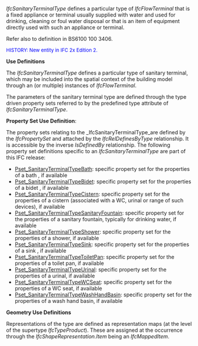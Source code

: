 ﻿_IfcSanitaryTerminalType_ defines a particular type of _IfcFlowTerminal_ that is a fixed appliance or terminal usually supplied with water and used for drinking, cleaning or foul water disposal or that is an item of equipment directly used with such an appliance or terminal.

Refer also to definition in BS6100 100 3406.

> <font color="#0000ff" size="-1">
HISTORY: New entity in IFC 2x Edition 2.</font>
> 


****Use Definitions****

The _IfcSanitaryTerminalType_ defines a particular type of sanitary terminal, which may be included into the spatial context of the building model through an (or multiple) instances of _IfcFlowTerminal_.

The parameters of the sanitary terminal type are defined through the type driven property sets referred to by the predefined type attribute of _IfcSanitaryTerminalType_.

****Property Set Use Definition****:

The property sets relating to the _IfcSanitaryTerminalType_are defined by the _IfcPropertySet_ and attached by the _IfcRelDefinesByType_ relationship. It is accessible by the inverse _IsDefinedBy_ relationship. The following property set definitions specific to an _IfcSanitaryTerminalType_ are part of this IFC release:

* [Pset_SanitaryTerminalTypeBath](../../psd/IfcPlumbingFireProtectionDomain/Pset_SanitaryTerminalTypeBath.xml): specific property set for the properties of a bath , if available 
* [Pset_SanitaryTerminalTypeBidet](../../psd/IfcPlumbingFireProtectionDomain/Pset_SanitaryTerminalTypeBidet.xml): specific property set for the properties of a bidet , if available 
* [Pset_SanitaryTerminalTypeCistern](../../psd/IfcPlumbingFireProtectionDomain/Pset_SanitaryTerminalTypeCistern.xml): specific property set for the properties of a cistern (associated with a WC, urinal or range of such devices), if available 
* [Pset_SanitaryTerminalTypeSanitaryFountain](../../psd/IfcPlumbingFireProtectionDomain/Pset_SanitaryTerminalTypeSanitaryFountain.xml): specific property set for the properties of a sanitary fountain, typically for drinking water, if available
* [Pset_SanitaryTerminalTypeShower](../../psd/IfcPlumbingFireProtectionDomain/Pset_SanitaryTerminalTypeShower.xml): specific property set for the properties of a shower, if available
* [Pset_SanitaryTerminalTypeSink](../../psd/IfcPlumbingFireProtectionDomain/Pset_SanitaryTerminalTypeSink.xml): specific property set for the properties of a sink , if available 
* [Pset_SanitaryTerminalTypeToiletPan](../../psd/IfcPlumbingFireProtectionDomain/Pset_SanitaryTerminalTypeToiletPan.xml): specific property set for the properties of a toilet pan, if available 
* [Pset_SanitaryTerminalTypeUrinal](../../psd/IfcPlumbingFireProtectionDomain/Pset_SanitaryTerminalTypeUrinal.xml): specific property set for the properties of a urinal, if available 
* [Pset_SanitaryTerminalTypeWCSeat](../../psd/IfcPlumbingFireProtectionDomain/Pset_SanitaryTerminalTypeWCSeat.xml): specific property set for the properties of a WC seat, if available
* [Pset_SanitaryTerminalTypeWashHandBasin](../../psd/IfcPlumbingFireProtectionDomain/Pset_SanitaryTerminalTypeWashHandBasin.xml): specific property set for the properties of a wash hand basin, if available

****Geometry Use Definitions****

Representations of the type are defined as representation maps (at the level of the supertype _IfcTypeProduct_). These are assigned at the occurrence through the _IfcShapeRepresentation.Item_ being an _IfcMappedItem_.